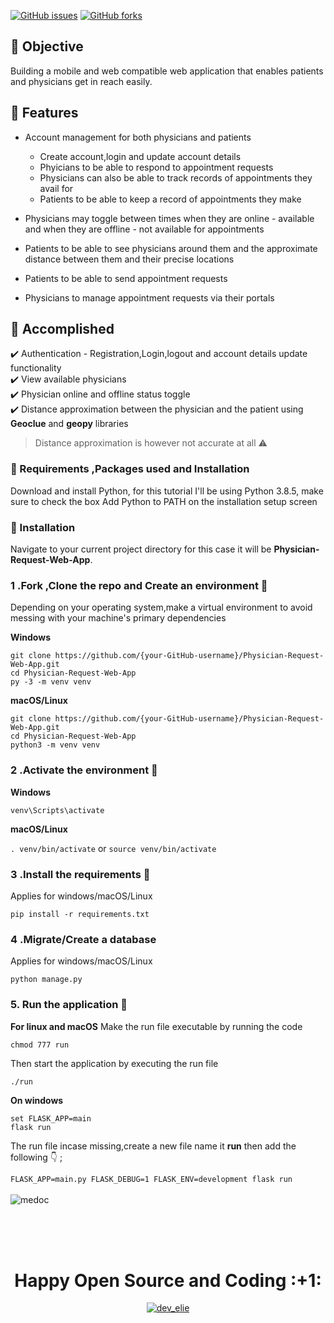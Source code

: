 [![GitHub issues](https://img.shields.io/github/issues/Dev-Elie/Search-Weather-Wordnet-Location-Web-App)](https://github.com/Dev-Elie/Search-Weather-Wordnet-Location-Web-App/issues)
[![GitHub forks](https://img.shields.io/github/forks/Dev-Elie/Search-Weather-Wordnet-Location-Web-App)](https://github.com/Dev-Elie/Search-Weather-Wordnet-Location-Web-App/network)
## :small_blue_diamond: Objective 
Building a mobile and web compatible web application that enables patients and physicians get in reach easily.
## :small_blue_diamond: Features

* Account management for both physicians and patients 
  - Create account,login and update account details
  - Phyicians to be able to respond to appointment requests
  - Physicians can also be able to track records of appointments they avail for
  - Patients to be able to keep a record of appointments they make
                                                    
* Physicians may toggle between times when they are online - available and when they are offline - not available for appointments
* Patients to be able to see physicians around them and the approximate distance between them and their precise locations
* Patients to be able to send appointment requests 
* Physicians to manage appointment requests via their portals

## :small_blue_diamond: Accomplished
:heavy_check_mark: Authentication - Registration,Login,logout and account details update functionality<br/>
:heavy_check_mark: View available physicians<br/>
:heavy_check_mark: Physician online and offline status toggle<br/>
:heavy_check_mark: Distance approximation between the physician and the patient using **Geoclue** and **geopy** libraries<br/>
> Distance approximation is however not accurate at all :warning:

### :small_blue_diamond: Requirements ,Packages used and Installation
Download and install Python, for this tutorial I'll be using Python 3.8.5, make sure to check the box Add Python to PATH on the installation setup screen
 
### :small_blue_diamond: Installation
          
Navigate to your current project directory for this case it will be **Physician-Request-Web-App**. <br>
          
### 1 .Fork ,Clone the repo and Create an environment :pushpin:
          
Depending on your operating system,make a virtual environment to avoid messing with your machine's primary dependencies
          
**Windows**
          
```
git clone https://github.com/{your-GitHub-username}/Physician-Request-Web-App.git
cd Physician-Request-Web-App
py -3 -m venv venv
```
          
**macOS/Linux**
          
```
git clone https://github.com/{your-GitHub-username}/Physician-Request-Web-App.git
cd Physician-Request-Web-App
python3 -m venv venv
```

### 2 .Activate the environment :pushpin:
          
**Windows** 

```venv\Scripts\activate```
          
**macOS/Linux**

```. venv/bin/activate```
or
```source venv/bin/activate```

### 3 .Install the requirements :pushpin:

Applies for windows/macOS/Linux

```pip install -r requirements.txt```
### 4 .Migrate/Create a database

Applies for windows/macOS/Linux

```python manage.py```

### 5. Run the application :pushpin:

**For linux and macOS**
Make the run file executable by running the code

```chmod 777 run```

Then start the application by executing the run file

```./run```

**On windows**
```
set FLASK_APP=main
flask run
```
The run file incase missing,create a new file name it **run** then add the following :point_down: ;

```FLASK_APP=main.py FLASK_DEBUG=1 FLASK_ENV=development flask run``` </br></br>
![medoc](https://user-images.githubusercontent.com/57575260/127542252-424c7c69-326d-4863-82ab-1c2f86a981d4.png)


</br></br></br>
<div align="center"><h1>Happy Open Source and Coding :+1: </h1></div>
<p align="center"> <a href="https://twitter.com/dev_elie" target="blank"><img src="https://img.shields.io/twitter/follow/dev_elie?logo=twitter&style=for-the-badge" alt="dev_elie" /></a> </p>


